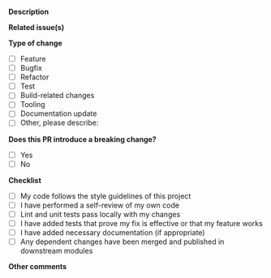 **Description**

<!-- Describe the purpose of this PR -->

**Related issue(s)**

<!-- Add related issues or delete this section -->

**Type of change**

- [ ] Feature
- [ ] Bugfix
- [ ] Refactor
- [ ] Test
- [ ] Build-related changes
- [ ] Tooling
- [ ] Documentation update
- [ ] Other, please describe:

**Does this PR introduce a breaking change?**

- [ ] Yes
- [ ] No

**Checklist**

- [ ] My code follows the style guidelines of this project
- [ ] I have performed a self-review of my own code
- [ ] Lint and unit tests pass locally with my changes
- [ ] I have added tests that prove my fix is effective or that my feature works
- [ ] I have added necessary documentation (if appropriate)
- [ ] Any dependent changes have been merged and published in downstream modules

**Other comments**
